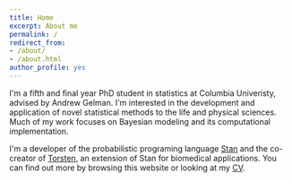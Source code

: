 ```yaml
---
title: Home
excerpt: About me
permalink: /
redirect_from:
- /about/
- /about.html
author_profile: yes
---
```


I'm a fifth and final year PhD student in statistics at Columbia Univeristy, advised by Andrew Gelman. I'm interested in the development and application of novel statistical methods to the life and physical sciences. Much of my work focuses on Bayesian modeling and its computational implementation.

I'm a developer of the probabilistic programing language [Stan](http://mc-stan.org/) and the co-creator of  [Torsten](https://github.com/metrumresearchgroup/Torsten), an extension of Stan for biomedical applications.
You can find out more by browsing this website or looking at my [CV](http://charlesm93.github.io/files/charlesm.pdf).
